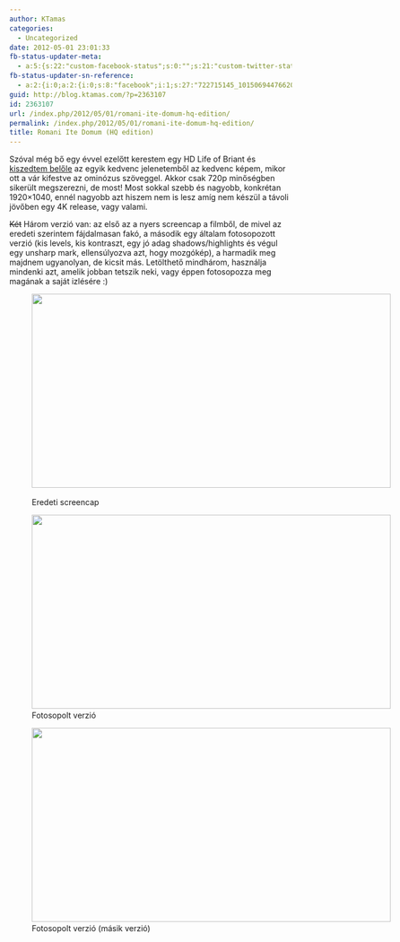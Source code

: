 ```yaml
---
author: KTamas
categories:
  - Uncategorized
date: 2012-05-01 23:01:33
fb-status-updater-meta:
  - a:5:{s:22:"custom-facebook-status";s:0:"";s:21:"custom-twitter-status";s:0:"";s:7:"fb-push";s:1:"1";s:7:"tw-push";s:1:"1";s:4:"push";s:1:"1";}
fb-status-updater-sn-reference:
  - a:2:{i:0;a:2:{i:0;s:8:"facebook";i:1;s:27:"722715145_10150694476620146";}i:1;a:2:{i:0;s:7:"twitter";i:1;s:18:"1.974305938296E+17";}}
guid: http://blog.ktamas.com/?p=2363107
id: 2363107
url: /index.php/2012/05/01/romani-ite-domum-hq-edition/
permalink: /index.php/2012/05/01/romani-ite-domum-hq-edition/
title: Romani Ite Domum (HQ edition)
---
```


Szóval még bő egy évvel ezelőtt kerestem egy HD Life of Briant és [kiszedtem belőle](http://blog.ktamas.com/index.php/2010/09/03/romani_ite_domum_moment_of_zen/) az egyik kedvenc jelenetemből az kedvenc képem, mikor ott a vár kifestve az ominózus szöveggel. Akkor csak 720p minőségben sikerült megszerezni, de most! Most sokkal szebb és nagyobb, konkrétan 1920&#215;1040, ennél nagyobb azt hiszem nem is lesz amíg nem készül a távoli jövőben egy 4K release, vagy valami.

<del datetime="2012-05-01T21:06:12+00:00">Két</del> Három verzió van: az első az a nyers screencap a filmből, de mivel az eredeti szerintem fájdalmasan fakó, a második egy általam fotosopozott verzió (kis levels, kis kontraszt, egy jó adag shadows/highlights és végul egy unsharp mark, ellensúlyozva azt, hogy mozgókép), a harmadik meg majdnem ugyanolyan, de kicsit más. Letölthető mindhárom, használja mindenki azt, amelik jobban tetszik neki, vagy éppen fotosopozza meg magának a saját izlésére :)<figure id="attachment_2363110" style="width: 640px" class="wp-caption aligncenter">

[<img src="/wp-content/uploads/2012/05/rid_original-1024x554.png" alt="" title="Eredeti screencap" width="640" height="346" class="size-large wp-image-2363110" srcset="/wp-content/uploads/2012/05/rid_original-1024x554.png 1024w, /wp-content/uploads/2012/05/rid_original-300x162.png 300w" sizes="(max-width: 640px) 100vw, 640px" />](/wp-content/uploads/2012/05/rid_original.png)<figcaption class="wp-caption-text">Eredeti screencap</figcaption></figure> <figure id="attachment_2363109" style="width: 640px" class="wp-caption aligncenter">[<img src="/wp-content/uploads/2012/05/rid_photoshopped-1024x554.png" alt="" title="Fotosopolt verzió" width="640" height="346" class="size-large wp-image-2363109" srcset="/wp-content/uploads/2012/05/rid_photoshopped-1024x554.png 1024w, /wp-content/uploads/2012/05/rid_photoshopped-300x162.png 300w" sizes="(max-width: 640px) 100vw, 640px" />](/wp-content/uploads/2012/05/rid_photoshopped.png)<figcaption class="wp-caption-text">Fotosopolt verzió</figcaption></figure> <figure id="attachment_2363113" style="width: 640px" class="wp-caption aligncenter">[<img src="/wp-content/uploads/2012/05/rid_photoshopped_2-1024x554.png" alt="" title="Fotosopolt verzió (másik verzió)" width="640" height="346" class="size-large wp-image-2363113" srcset="/wp-content/uploads/2012/05/rid_photoshopped_2-1024x554.png 1024w, /wp-content/uploads/2012/05/rid_photoshopped_2-300x162.png 300w" sizes="(max-width: 640px) 100vw, 640px" />](/wp-content/uploads/2012/05/rid_photoshopped_2.png)<figcaption class="wp-caption-text">Fotosopolt verzió (másik verzió)</figcaption></figure>
